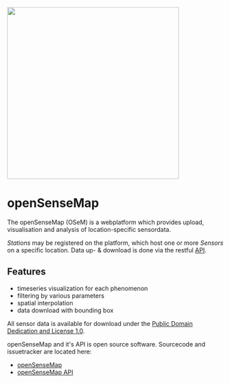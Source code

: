 <img src="https://raw.githubusercontent.com/sensebox/resources/master/images/sensebox_logo_neu.png" align="center" width="400"/>

# openSenseMap

The openSenseMap (OSeM) is a webplatform which provides upload, visualisation and analysis of location-specific sensordata.

*Stations* may be registered on the platform, which host one or more *Sensors* on a specific location.
Data up- & download is done via the restful [API](osem_api.md).

## Features
- timeseries visualization for each phenomenon
- filtering by various parameters
- spatial interpolation
- data download with bounding box

All sensor data is available for download under the [Public Domain Dedication and License 1.0](http://opendatacommons.org/licenses/pddl/summary/).

openSenseMap and it's API is open source software.
Sourcecode and issuetracker are located here:
* [openSenseMap](https://github.com/sensebox/OpenSenseMap)
* [openSenseMap API](https://github.com/sensebox/OpenSenseMap-API)
